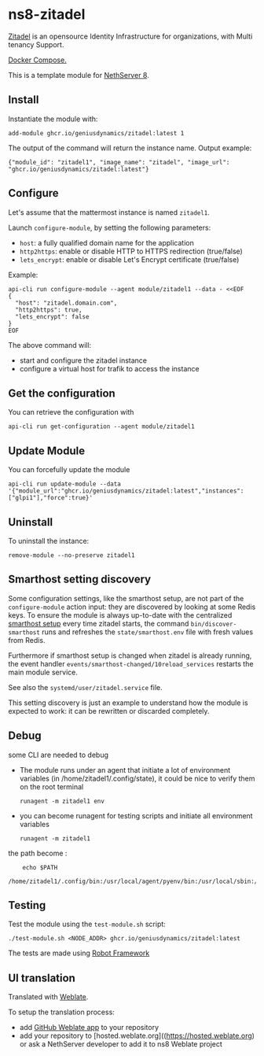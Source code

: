 # ns8-zitadel

[Zitadel](https://zitadel.com/) is an opensource Identity Infrastructure for organizations, with Multi tenancy Support.

[Docker Compose.](https://raw.githubusercontent.com/zitadel/zitadel/main/docs/docs/self-hosting/deploy/docker-compose.yaml)

This is a template module for [NethServer 8](https://github.com/NethServer/ns8-core).
## Install

Instantiate the module with:

    add-module ghcr.io/geniusdynamics/zitadel:latest 1

The output of the command will return the instance name.
Output example:

    {"module_id": "zitadel1", "image_name": "zitadel", "image_url": "ghcr.io/geniusdynamics/zitadel:latest"}

## Configure

Let's assume that the mattermost instance is named `zitadel1`.

Launch `configure-module`, by setting the following parameters:
- `host`: a fully qualified domain name for the application
- `http2https`: enable or disable HTTP to HTTPS redirection (true/false)
- `lets_encrypt`: enable or disable Let's Encrypt certificate (true/false)


Example:

```
api-cli run configure-module --agent module/zitadel1 --data - <<EOF
{
  "host": "zitadel.domain.com",
  "http2https": true,
  "lets_encrypt": false
}
EOF
```

The above command will:
- start and configure the zitadel instance
- configure a virtual host for trafik to access the instance

## Get the configuration
You can retrieve the configuration with

```
api-cli run get-configuration --agent module/zitadel1
```

## Update Module
You can forcefully update the module

```shell
api-cli run update-module --data '{"module_url":"ghcr.io/geniusdynamics/zitadel:latest","instances":["glpi1"],"force":true}'
```

## Uninstall

To uninstall the instance:

    remove-module --no-preserve zitadel1

## Smarthost setting discovery

Some configuration settings, like the smarthost setup, are not part of the
`configure-module` action input: they are discovered by looking at some
Redis keys.  To ensure the module is always up-to-date with the
centralized [smarthost
setup](https://geniusdynamics.github.io/ns8-core/core/smarthost/) every time
zitadel starts, the command `bin/discover-smarthost` runs and refreshes
the `state/smarthost.env` file with fresh values from Redis.

Furthermore if smarthost setup is changed when zitadel is already
running, the event handler `events/smarthost-changed/10reload_services`
restarts the main module service.

See also the `systemd/user/zitadel.service` file.

This setting discovery is just an example to understand how the module is
expected to work: it can be rewritten or discarded completely.

## Debug

some CLI are needed to debug

- The module runs under an agent that initiate a lot of environment variables (in /home/zitadel1/.config/state), it could be nice to verify them
on the root terminal

    `runagent -m zitadel1 env`

- you can become runagent for testing scripts and initiate all environment variables
  
    `runagent -m zitadel1`

 the path become : 
```
    echo $PATH
    /home/zitadel1/.config/bin:/usr/local/agent/pyenv/bin:/usr/local/sbin:/usr/local/bin:/usr/sbin:/usr/bin:/usr/
```

## Testing

Test the module using the `test-module.sh` script:


    ./test-module.sh <NODE_ADDR> ghcr.io/geniusdynamics/zitadel:latest

The tests are made using [Robot Framework](https://robotframework.org/)

## UI translation

Translated with [Weblate](https://hosted.weblate.org/projects/ns8/).

To setup the translation process:

- add [GitHub Weblate app](https://docs.weblate.org/en/latest/admin/continuous.html#github-setup) to your repository
- add your repository to [hosted.weblate.org]((https://hosted.weblate.org) or ask a NethServer developer to add it to ns8 Weblate project
